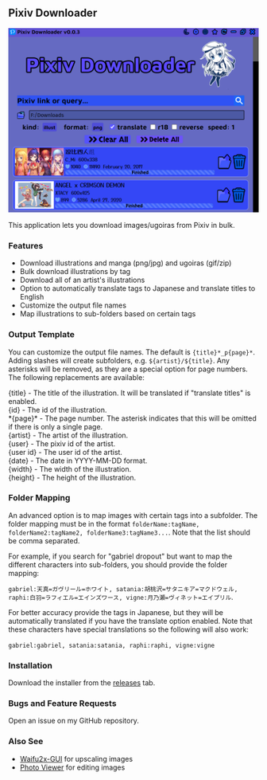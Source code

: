 ## Pixiv Downloader

<img src="assets/images/readme.png">

This application lets you download images/ugoiras from Pixiv in bulk.

### Features
- Download illustrations and manga (png/jpg) and ugoiras (gif/zip)
- Bulk download illustrations by tag
- Download all of an artist's illustrations
- Option to automatically translate tags to Japanese and translate titles to English
- Customize the output file names
- Map illustrations to sub-folders based on certain tags

### Output Template

You can customize the output file names. The default is `{title}*_p{page}*`. Adding slashes will create subfolders,
e.g. `${artist}/${title}`. Any asterisks will be removed, as they are a special option for page numbers. The following replacements are available:

{title} - The title of the illustration. It will be translated if "translate titles" is enabled. \
{id} - The id of the illustration. \
\*{page}\* - The page number. The asterisk indicates that this will be omitted if there is only a single page. \
{artist} - The artist of the illustration. \
{user} - The pixiv id of the artist. \
{user id} - The user id of the artist. \
{date} - The date in YYYY-MM-DD format. \
{width} - The width of the illustration. \
{height} - The height of the illustration.

### Folder Mapping

An advanced option is to map images with certain tags into a subfolder. The folder mapping must be
in the format `folderName:tagName, folderName2:tagName2, folderName3:tagName3...`. Note that the list should
be comma separated. 

For example, if you search for "gabriel dropout" but want to map the different characters into sub-folders,
you should provide the folder mapping:

`gabriel:天真=ガヴリール=ホワイト, satania:胡桃沢=サタニキア=マクドウェル, raphi:白羽=ラフィエル=エインズワース, vigne:月乃瀬=ヴィネット=エイプリル`. 

For better accuracy provide the tags in Japanese, but they will be automatically translated if you have the translate option enabled. Note that these characters have special translations so the following will also work:

`gabriel:gabriel, satania:satania, raphi:raphi, vigne:vigne`

### Installation

Download the installer from the [releases](https://github.com/Tenpi/Pixiv-Downloader/releases) tab.

### Bugs and Feature Requests

Open an issue on my GitHub repository.

### Also See

- [Waifu2x-GUI](https://github.com/Tenpi/Waifu2x-GUI) for upscaling images
- [Photo Viewer](https://github.com/Tenpi/Photo-Viewer) for editing images